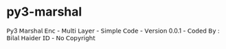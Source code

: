 # py3-marshal
𝖯𝗒3 𝖬𝖺𝗋𝗌𝗁𝖺𝗅 𝖤𝗇𝖼 - 𝖬𝗎𝗅𝗍𝗂 𝖫𝖺𝗒𝖾𝗋 - 𝖲𝗂𝗆𝗉𝗅𝖾 𝖢𝗈𝖽𝖾 - 𝖵𝖾𝗋𝗌𝗂𝗈𝗇 0.0.1 - 𝖢𝗈𝖽𝖾𝖽 𝖡𝗒 : 𝖡𝗂𝗅𝖺𝗅 𝖧𝖺𝗂𝖽𝖾𝗋 𝖨𝖣 - 𝖭𝗈 𝖢𝗈𝗉𝗒𝗋𝗂𝗀𝗁𝗍 
